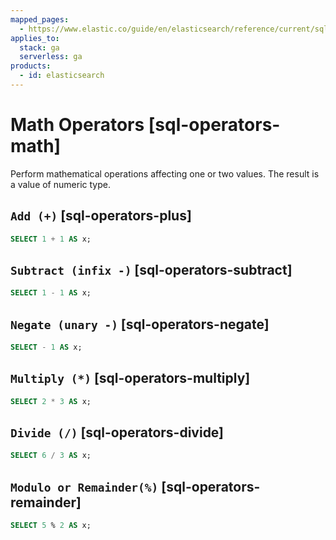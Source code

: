 ```yaml
---
mapped_pages:
  - https://www.elastic.co/guide/en/elasticsearch/reference/current/sql-operators-math.html
applies_to:
  stack: ga
  serverless: ga
products:
  - id: elasticsearch
---
```


# Math Operators [sql-operators-math]

Perform mathematical operations affecting one or two values. The result is a value of numeric type.

## `Add (+)` [sql-operators-plus]

```sql
SELECT 1 + 1 AS x;
```


## `Subtract (infix -)` [sql-operators-subtract]

```sql
SELECT 1 - 1 AS x;
```


## `Negate (unary -)` [sql-operators-negate]

```sql
SELECT - 1 AS x;
```


## `Multiply (*)` [sql-operators-multiply]

```sql
SELECT 2 * 3 AS x;
```


## `Divide (/)` [sql-operators-divide]

```sql
SELECT 6 / 3 AS x;
```


## `Modulo or Remainder(%)` [sql-operators-remainder]

```sql
SELECT 5 % 2 AS x;
```


